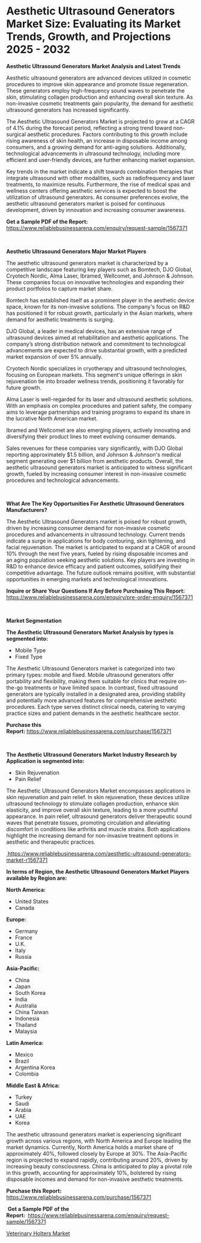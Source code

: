 <p><h1>Aesthetic Ultrasound Generators Market Size: Evaluating its Market Trends, Growth, and Projections 2025 - 2032</h1></p><p><strong>Aesthetic Ultrasound Generators Market Analysis and Latest Trends</strong></p>
<p><p>Aesthetic ultrasound generators are advanced devices utilized in cosmetic procedures to improve skin appearance and promote tissue regeneration. These generators employ high-frequency sound waves to penetrate the skin, stimulating collagen production and enhancing overall skin texture. As non-invasive cosmetic treatments gain popularity, the demand for aesthetic ultrasound generators has increased significantly.</p><p>The Aesthetic Ultrasound Generators Market is projected to grow at a CAGR of 4.1% during the forecast period, reflecting a strong trend toward non-surgical aesthetic procedures. Factors contributing to this growth include rising awareness of skin health, an increase in disposable income among consumers, and a growing demand for anti-aging solutions. Additionally, technological advancements in ultrasound technology, including more efficient and user-friendly devices, are further enhancing market expansion.</p><p>Key trends in the market indicate a shift towards combination therapies that integrate ultrasound with other modalities, such as radiofrequency and laser treatments, to maximize results. Furthermore, the rise of medical spas and wellness centers offering aesthetic services is expected to boost the utilization of ultrasound generators. As consumer preferences evolve, the aesthetic ultrasound generators market is poised for continuous development, driven by innovation and increasing consumer awareness.</p></p>
<p><strong>Get a Sample PDF of the Report:&nbsp;</strong> <a href="https://www.reliablebusinessarena.com/enquiry/request-sample/1567371?utm_campaign=3198&utm_medium=2&utm_source=Github&utm_content=ia&utm_term=23032025&utm_id=aesthetic-ultrasound-generators">https://www.reliablebusinessarena.com/enquiry/request-sample/1567371</a></p>
<p>&nbsp;</p>
<p><strong>Aesthetic Ultrasound Generators Major Market Players</strong></p>
<p><p>The aesthetic ultrasound generators market is characterized by a competitive landscape featuring key players such as Bomtech, DJO Global, Cryotech Nordic, Alma Laser, Ibramed, Wellcomet, and Johnson & Johnson. These companies focus on innovative technologies and expanding their product portfolios to capture market share.</p><p>Bomtech has established itself as a prominent player in the aesthetic device space, known for its non-invasive solutions. The company's focus on R&D has positioned it for robust growth, particularly in the Asian markets, where demand for aesthetic treatments is surging.</p><p>DJO Global, a leader in medical devices, has an extensive range of ultrasound devices aimed at rehabilitation and aesthetic applications. The company’s strong distribution network and commitment to technological advancements are expected to drive substantial growth, with a predicted market expansion of over 5% annually.</p><p>Cryotech Nordic specializes in cryotherapy and ultrasound technologies, focusing on European markets. This segment's unique offerings in skin rejuvenation tie into broader wellness trends, positioning it favorably for future growth.</p><p>Alma Laser is well-regarded for its laser and ultrasound aesthetic solutions. With an emphasis on complex procedures and patient safety, the company aims to leverage partnerships and training programs to expand its share in the lucrative North American market.</p><p>Ibramed and Wellcomet are also emerging players, actively innovating and diversifying their product lines to meet evolving consumer demands.</p><p>Sales revenues for these companies vary significantly, with DJO Global reporting approximately $1.5 billion, and Johnson & Johnson's medical segment generating over $1 billion from aesthetic products. Overall, the aesthetic ultrasound generators market is anticipated to witness significant growth, fueled by increasing consumer interest in non-invasive cosmetic procedures and technological advancements.</p></p>
<p>&nbsp;</p>
<p><strong>What Are The Key Opportunities For Aesthetic Ultrasound Generators Manufacturers?</strong></p>
<p><p>The Aesthetic Ultrasound Generators market is poised for robust growth, driven by increasing consumer demand for non-invasive cosmetic procedures and advancements in ultrasound technology. Current trends indicate a surge in applications for body contouring, skin tightening, and facial rejuvenation. The market is anticipated to expand at a CAGR of around 10% through the next five years, fueled by rising disposable incomes and an aging population seeking aesthetic solutions. Key players are investing in R&D to enhance device efficacy and patient outcomes, solidifying their competitive advantage. The future outlook remains positive, with substantial opportunities in emerging markets and technological innovations.</p></p>
<p><strong>Inquire or Share Your Questions If Any Before Purchasing This Report:</strong> <a href="https://www.reliablebusinessarena.com/enquiry/pre-order-enquiry/1567371?utm_campaign=3198&utm_medium=2&utm_source=Github&utm_content=ia&utm_term=23032025&utm_id=aesthetic-ultrasound-generators">https://www.reliablebusinessarena.com/enquiry/pre-order-enquiry/1567371</a></p>
<p>&nbsp;</p>
<p><strong>Market Segmentation</strong></p>
<p><strong>The Aesthetic Ultrasound Generators Market Analysis by types is segmented into:</strong></p>
<p><ul><li>Mobile Type</li><li>Fixed Type</li></ul></p>
<p><p>The Aesthetic Ultrasound Generators market is categorized into two primary types: mobile and fixed. Mobile ultrasound generators offer portability and flexibility, making them suitable for clinics that require on-the-go treatments or have limited space. In contrast, fixed ultrasound generators are typically installed in a designated area, providing stability and potentially more advanced features for comprehensive aesthetic procedures. Each type serves distinct clinical needs, catering to varying practice sizes and patient demands in the aesthetic healthcare sector.</p></p>
<p><strong>Purchase this Report:&nbsp;</strong><a href="https://www.reliablebusinessarena.com/purchase/1567371?utm_campaign=3198&utm_medium=2&utm_source=Github&utm_content=ia&utm_term=23032025&utm_id=aesthetic-ultrasound-generators">https://www.reliablebusinessarena.com/purchase/1567371</a></p>
<p>&nbsp;</p>
<p><strong>The Aesthetic Ultrasound Generators Market Industry Research by Application is segmented into:</strong></p>
<p><ul><li>Skin Rejuvenation</li><li>Pain Relief</li></ul></p>
<p><p>The Aesthetic Ultrasound Generators Market encompasses applications in skin rejuvenation and pain relief. In skin rejuvenation, these devices utilize ultrasound technology to stimulate collagen production, enhance skin elasticity, and improve overall skin texture, leading to a more youthful appearance. In pain relief, ultrasound generators deliver therapeutic sound waves that penetrate tissues, promoting circulation and alleviating discomfort in conditions like arthritis and muscle strains. Both applications highlight the increasing demand for non-invasive treatment options in aesthetic and therapeutic practices.</p></p>
<p><a href="https://www.reliablebusinessarena.com/aesthetic-ultrasound-generators-market-r1567371?utm_campaign=3198&utm_medium=2&utm_source=Github&utm_content=ia&utm_term=23032025&utm_id=aesthetic-ultrasound-generators">&nbsp;https://www.reliablebusinessarena.com/aesthetic-ultrasound-generators-market-r1567371</a></p>
<p><strong>In terms of Region, the Aesthetic Ultrasound Generators Market Players available by Region are:</strong></p>
<p>
    <p> <strong> North America: </strong>
        <ul>
            <li>United States</li>
            <li>Canada</li>
        </ul>
        </p> 
    <p> <strong> Europe: </strong>
        <ul>
            <li>Germany</li>
            <li>France</li>
            <li>U.K.</li>
            <li>Italy</li>
            <li>Russia</li>
        </ul>
        </p> 
    <p> <strong> Asia-Pacific: </strong>
        <ul>
            <li>China</li>
            <li>Japan</li>
            <li>South Korea</li>
            <li>India</li>
            <li>Australia</li>
            <li>China Taiwan</li>
            <li>Indonesia</li>
            <li>Thailand</li>
            <li>Malaysia</li>
        </ul>
        </p> 
    <p> <strong> Latin America: </strong>
        <ul>
            <li>Mexico</li>
            <li>Brazil</li>
            <li>Argentina Korea</li>
            <li>Colombia</li>
        </ul>
        </p> 
    <p> <strong> Middle East & Africa: </strong>
        <ul>
            <li>Turkey</li>
            <li>Saudi</li>
            <li>Arabia</li>
            <li>UAE</li>
            <li>Korea</li>
        </ul>
    </p>
    </p>
<p><p>The aesthetic ultrasound generators market is experiencing significant growth across various regions, with North America and Europe leading the market dynamics. Currently, North America holds a market share of approximately 40%, followed closely by Europe at 30%. The Asia-Pacific region is projected to expand rapidly, contributing around 20%, driven by increasing beauty consciousness. China is anticipated to play a pivotal role in this growth, accounting for approximately 10%, bolstered by rising disposable incomes and demand for non-invasive aesthetic treatments.</p></p>
<p><strong>Purchase this Report: </strong><a href="https://www.reliablebusinessarena.com/purchase/1567371?utm_campaign=3198&utm_medium=2&utm_source=Github&utm_content=ia&utm_term=23032025&utm_id=aesthetic-ultrasound-generators">https://www.reliablebusinessarena.com/purchase/1567371</a></p>
<p>&nbsp;<strong>Get a Sample PDF of the Report:&nbsp;&nbsp;</strong><a href="https://www.reliablebusinessarena.com/enquiry/request-sample/1567371?utm_campaign=3198&utm_medium=2&utm_source=Github&utm_content=ia&utm_term=23032025&utm_id=aesthetic-ultrasound-generators">https://www.reliablebusinessarena.com/enquiry/request-sample/1567371</a></p>
<p><strong></strong></p>
<p><p><a href="https://github.com/lillybosakoi/Market-Research-Report-List-1/blob/main/veterinary-holters-market.md?utm_campaign=3198&utm_medium=2&utm_source=Github&utm_content=ia&utm_term=23032025&utm_id=aesthetic-ultrasound-generators">Veterinary Holters Market</a></p></p>